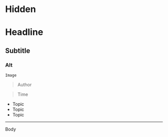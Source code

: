 # Hidden

# Headline

## Subtitle

### Alt

`Image`

> Author

> Time

- Topic
- Topic
- Topic

---

Body
